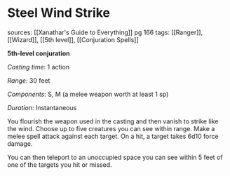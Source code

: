 # Steel Wind Strike
sources: [[Xanathar's Guide to Everything]] pg 166
tags: [[Ranger]], [[Wizard]], [[5th level]], [[Conjuration Spells]]

**5th-level conjuration**

*Casting time*: 1 action

*Range*: 30 feet

*Components*: S, M (a melee weapon worth at least 1 sp)

*Duration*: Instantaneous

You flourish the weapon used in the casting and then vanish to strike like the wind. Choose up to five creatures you can see within range. Make a melee spell attack against each target. On a hit, a target takes 6d10 force damage.

You can then teleport to an unoccupied space you can see within 5 feet of one of the targets you hit or missed.
